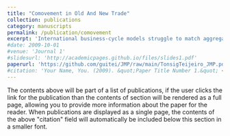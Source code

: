 ```yaml
---
title: "Comovement in Old And New Trade"
collection: publications
category: manuscripts
permalink: /publication/comovement
excerpt: 'International business-cycle models struggle to match aggregate output  correlations between countries observed in the data. New Trade models with an active extensive margin of trade have been proposed as a way of generating a positive association between correlation and trade intensity, but it remains an open question whether or not these models can match the levels of correlation. In this paper, I revisit this problem with an explicit comparison between Old and New Trade and their predictions for comovement. I provide tractable expressions for the second moments of sectoral and aggregate output in the two most common static frameworks of International Trade while allowing for an arbitrary number of countries, sectors and input-output linkages. In the symmetric case, I show that the correlation expressions are almost identical across frameworks, their differences converge sublinearly to zero in the number of countries, and that trade and input elasticities are the crucial parameters in matching the data. I calibrate the models using world input-output data and I find that Old Trade under-predicts the correlation of GDP by an order of magnitude, while New Trade predicts correlations between one-fifth and one-half of those observed in the data and helps solve the puzzles quantitatively.'
#date: 2009-10-01
#venue: 'Journal 1'
#slidesurl: 'http://academicpages.github.io/files/slides1.pdf'
paperurl: 'https://github.com/guitei/JMP/raw/main/TonsigTeijeiro_JMP.pdf'
#citation: 'Your Name, You. (2009). &quot;Paper Title Number 1.&quot; <i>Journal 1</i>. 1(1).'
---
```


The contents above will be part of a list of publications, if the user clicks the link for the publication than the contents of section will be rendered as a full page, allowing you to provide more information about the paper for the reader. When publications are displayed as a single page, the contents of the above "citation" field will automatically be included below this section in a smaller font.
